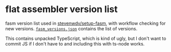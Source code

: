 # flat assembler version list

fasm version list used in [stevenwdv/setup-fasm](https://github.com/stevenwdv/setup-fasm), with workflow checking for new versions. [`fasm_versions.json`](https://github.com/stevenwdv/fasm-versions/blob/v1/fasm_versions.json) contains the list of versions.

This contains unpacked TypeScript, which is kind of ugly, but I don't want to commit JS if I don't have to and including this with ts-node works.
